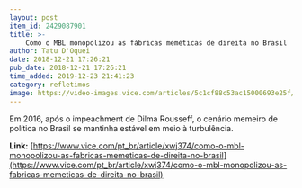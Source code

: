 ```yaml
---
layout: post
item_id: 2429087901
title: >-
    Como o MBL monopolizou as fábricas meméticas de direita no Brasil
author: Tatu D'Oquei
date: 2018-12-21 17:26:21
pub_date: 2018-12-21 17:26:21
time_added: 2019-12-23 21:41:23
category: refletimos
image: https://video-images.vice.com/articles/5c1cf88c53ac15000693e25f/lede/1545405279350-mblesse.jpeg?crop=1xw:0.84375xh;center,center&resize=1200:*
---
```


Em 2016, após o impeachment de Dilma Rousseff, o cenário memeiro de política no Brasil se mantinha estável em meio à turbulência.

**Link:** [https://www.vice.com/pt_br/article/xwj374/como-o-mbl-monopolizou-as-fabricas-memeticas-de-direita-no-brasil](https://www.vice.com/pt_br/article/xwj374/como-o-mbl-monopolizou-as-fabricas-memeticas-de-direita-no-brasil)

